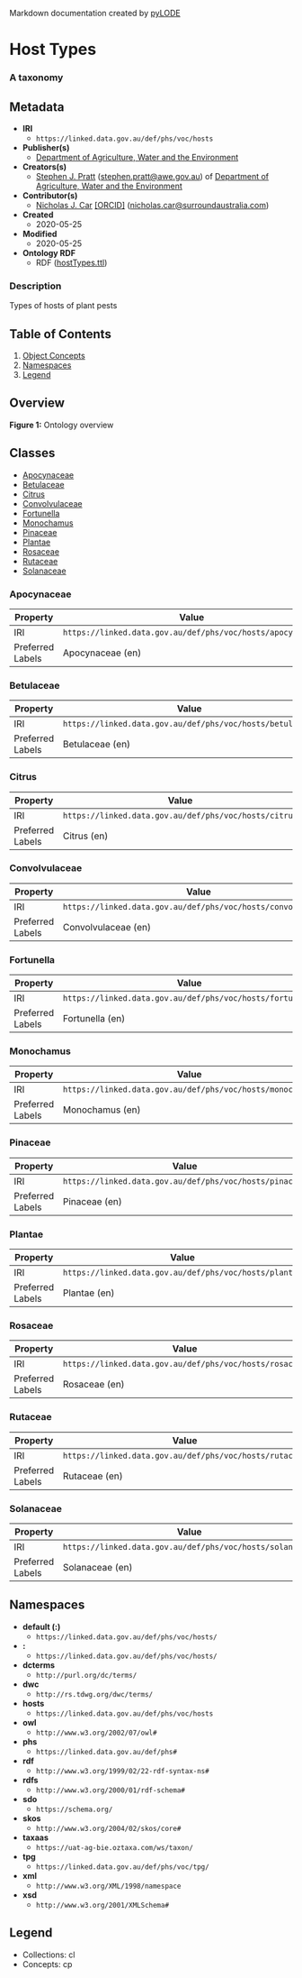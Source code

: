 Markdown documentation created by [pyLODE](http://github.com/rdflib/pyLODE) 

# Host Types
### A taxonomy

## Metadata
* **IRI**
  * `https://linked.data.gov.au/def/phs/voc/hosts`
* **Publisher(s)**
  * [Department of Agriculture, Water and the Environment](https://linked.data.gov.au/org/dawe)
* **Creators(s)**
  * [Stephen J. Pratt](https://linked.data.gov.au/def/phs#stephen)
    (<stephen.pratt@awe.gov.au></a>) of [Department of Agriculture, Water and the Environment](https://www.awe.gov.au/)
* **Contributor(s)**
  * [Nicholas J. Car](http://orcid.org/0000-0002-8742-7730)
    [[ORCID]](http://orcid.org/0000-0002-8742-7730)
    (<nicholas.car@surroundaustralia.com></a>)
* **Created**
  * 2020-05-25
* **Modified**
  * 2020-05-25
* **Ontology RDF**
  * RDF ([hostTypes.ttl](turtle))
### Description
<p>Types of hosts of plant pests</p>


## Table of Contents
1. [Object Concepts](#concepts)
1. [Namespaces](#namespaces)
1. [Legend](#legend)


## Overview

**Figure 1:** Ontology overview
## Classes
* [Apocynaceae](https://linked.data.gov.au/def/phs/voc/hosts/apocynaceae)
* [Betulaceae](https://linked.data.gov.au/def/phs/voc/hosts/betulaceae)
* [Citrus](https://linked.data.gov.au/def/phs/voc/hosts/citrus)
* [Convolvulaceae](https://linked.data.gov.au/def/phs/voc/hosts/convolvulaceae)
* [Fortunella](https://linked.data.gov.au/def/phs/voc/hosts/fortunella)
* [Monochamus](https://linked.data.gov.au/def/phs/voc/hosts/monochamus)
* [Pinaceae](https://linked.data.gov.au/def/phs/voc/hosts/pinaceae)
* [Plantae](https://linked.data.gov.au/def/phs/voc/hosts/plantae)
* [Rosaceae](https://linked.data.gov.au/def/phs/voc/hosts/rosaceae)
* [Rutaceae](https://linked.data.gov.au/def/phs/voc/hosts/rutaceae)
* [Solanaceae](https://linked.data.gov.au/def/phs/voc/hosts/solanaceae)

### Apocynaceae
Property | Value
--- | ---
IRI | `https://linked.data.gov.au/def/phs/voc/hosts/apocynaceae`
Preferred Labels |Apocynaceae (en)<br />
### Betulaceae
Property | Value
--- | ---
IRI | `https://linked.data.gov.au/def/phs/voc/hosts/betulaceae`
Preferred Labels |Betulaceae (en)<br />
### Citrus
Property | Value
--- | ---
IRI | `https://linked.data.gov.au/def/phs/voc/hosts/citrus`
Preferred Labels |Citrus (en)<br />
### Convolvulaceae
Property | Value
--- | ---
IRI | `https://linked.data.gov.au/def/phs/voc/hosts/convolvulaceae`
Preferred Labels |Convolvulaceae (en)<br />
### Fortunella
Property | Value
--- | ---
IRI | `https://linked.data.gov.au/def/phs/voc/hosts/fortunella`
Preferred Labels |Fortunella (en)<br />
### Monochamus
Property | Value
--- | ---
IRI | `https://linked.data.gov.au/def/phs/voc/hosts/monochamus`
Preferred Labels |Monochamus (en)<br />
### Pinaceae
Property | Value
--- | ---
IRI | `https://linked.data.gov.au/def/phs/voc/hosts/pinaceae`
Preferred Labels |Pinaceae (en)<br />
### Plantae
Property | Value
--- | ---
IRI | `https://linked.data.gov.au/def/phs/voc/hosts/plantae`
Preferred Labels |Plantae (en)<br />
### Rosaceae
Property | Value
--- | ---
IRI | `https://linked.data.gov.au/def/phs/voc/hosts/rosaceae`
Preferred Labels |Rosaceae (en)<br />
### Rutaceae
Property | Value
--- | ---
IRI | `https://linked.data.gov.au/def/phs/voc/hosts/rutaceae`
Preferred Labels |Rutaceae (en)<br />
### Solanaceae
Property | Value
--- | ---
IRI | `https://linked.data.gov.au/def/phs/voc/hosts/solanaceae`
Preferred Labels |Solanaceae (en)<br />

## Namespaces
* **default (:)**
  * `https://linked.data.gov.au/def/phs/voc/hosts/`
* **:**
  * `https://linked.data.gov.au/def/phs/voc/hosts/`
* **dcterms**
  * `http://purl.org/dc/terms/`
* **dwc**
  * `http://rs.tdwg.org/dwc/terms/`
* **hosts**
  * `https://linked.data.gov.au/def/phs/voc/hosts`
* **owl**
  * `http://www.w3.org/2002/07/owl#`
* **phs**
  * `https://linked.data.gov.au/def/phs#`
* **rdf**
  * `http://www.w3.org/1999/02/22-rdf-syntax-ns#`
* **rdfs**
  * `http://www.w3.org/2000/01/rdf-schema#`
* **sdo**
  * `https://schema.org/`
* **skos**
  * `http://www.w3.org/2004/02/skos/core#`
* **taxaas**
  * `https://uat-ag-bie.oztaxa.com/ws/taxon/`
* **tpg**
  * `https://linked.data.gov.au/def/phs/voc/tpg/`
* **xml**
  * `http://www.w3.org/XML/1998/namespace`
* **xsd**
  * `http://www.w3.org/2001/XMLSchema#`

## Legend
* Collections: cl
* Concepts: cp